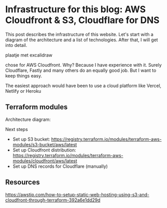 # Infrastructure for this blog: AWS Cloudfront & S3, Cloudflare for DNS 

This post describes the infrastructure of this website. Let's start with a diagram of the architecture and a list of technologies. After that, I will get into detail.

plaatje met excalidraw

chose for AWS Cloudfront. Why? Because I have experience with it. Surely Cloudflare, Fastly and many others do an equally good job. But I want to keep things easy.

The easiest approach would have been to use a cloud platform like Vercel, Netlify or Heroku

## Terraform modules
Architecture diagram:

Next steps
- Set up S3 bucket: https://registry.terraform.io/modules/terraform-aws-modules/s3-bucket/aws/latest
- Set up Cloudfront distribution: https://registry.terraform.io/modules/terraform-aws-modules/cloudfront/aws/latest
- Set up DNS records for Cloudflare (manually)

## Resources
https://awstip.com/how-to-setup-static-web-hosting-using-s3-and-cloudfront-through-terraform-392a6e1dd29d

